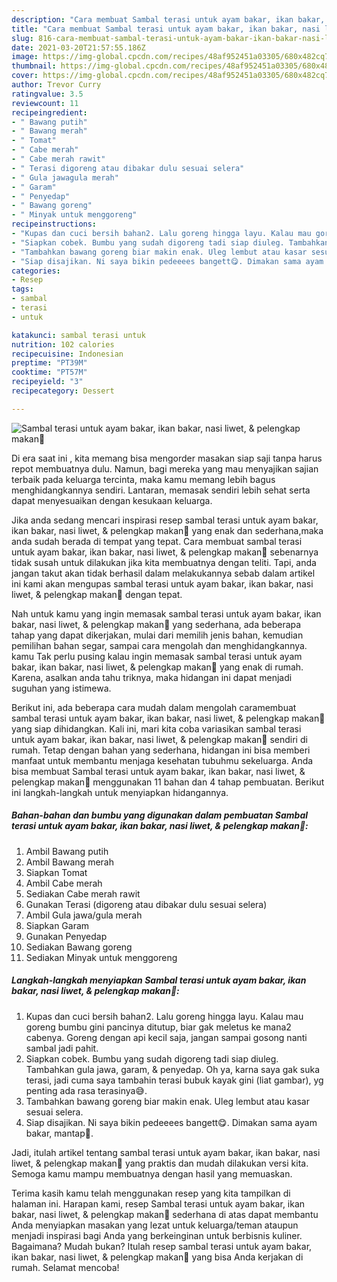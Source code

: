```yaml
---
description: "Cara membuat Sambal terasi untuk ayam bakar, ikan bakar, nasi liwet, &amp;amp; pelengkap makan🤤 yang nikmat dan Mudah Dibuat"
title: "Cara membuat Sambal terasi untuk ayam bakar, ikan bakar, nasi liwet, &amp;amp; pelengkap makan🤤 yang nikmat dan Mudah Dibuat"
slug: 816-cara-membuat-sambal-terasi-untuk-ayam-bakar-ikan-bakar-nasi-liwet-and-amp-pelengkap-makan-yang-nikmat-dan-mudah-dibuat
date: 2021-03-20T21:57:55.186Z
image: https://img-global.cpcdn.com/recipes/48af952451a03305/680x482cq70/sambal-terasi-untuk-ayam-bakar-ikan-bakar-nasi-liwet-pelengkap-makan🤤-foto-resep-utama.jpg
thumbnail: https://img-global.cpcdn.com/recipes/48af952451a03305/680x482cq70/sambal-terasi-untuk-ayam-bakar-ikan-bakar-nasi-liwet-pelengkap-makan🤤-foto-resep-utama.jpg
cover: https://img-global.cpcdn.com/recipes/48af952451a03305/680x482cq70/sambal-terasi-untuk-ayam-bakar-ikan-bakar-nasi-liwet-pelengkap-makan🤤-foto-resep-utama.jpg
author: Trevor Curry
ratingvalue: 3.5
reviewcount: 11
recipeingredient:
- " Bawang putih"
- " Bawang merah"
- " Tomat"
- " Cabe merah"
- " Cabe merah rawit"
- " Terasi digoreng atau dibakar dulu sesuai selera"
- " Gula jawagula merah"
- " Garam"
- " Penyedap"
- " Bawang goreng"
- " Minyak untuk menggoreng"
recipeinstructions:
- "Kupas dan cuci bersih bahan2. Lalu goreng hingga layu. Kalau mau goreng bumbu gini pancinya ditutup, biar gak meletus ke mana2 cabenya. Goreng dengan api kecil saja, jangan sampai gosong nanti sambal jadi pahit."
- "Siapkan cobek. Bumbu yang sudah digoreng tadi siap diuleg. Tambahkan gula jawa, garam, &amp; penyedap. Oh ya, karna saya gak suka terasi, jadi cuma saya tambahin terasi bubuk kayak gini (liat gambar), yg penting ada rasa terasinya😅."
- "Tambahkan bawang goreng biar makin enak. Uleg lembut atau kasar sesuai selera."
- "Siap disajikan. Ni saya bikin pedeeees bangett😋. Dimakan sama ayam bakar, mantap🤤."
categories:
- Resep
tags:
- sambal
- terasi
- untuk

katakunci: sambal terasi untuk 
nutrition: 102 calories
recipecuisine: Indonesian
preptime: "PT39M"
cooktime: "PT57M"
recipeyield: "3"
recipecategory: Dessert

---
```



![Sambal terasi untuk ayam bakar, ikan bakar, nasi liwet, &amp; pelengkap makan🤤](https://img-global.cpcdn.com/recipes/48af952451a03305/680x482cq70/sambal-terasi-untuk-ayam-bakar-ikan-bakar-nasi-liwet-pelengkap-makan🤤-foto-resep-utama.jpg)

Di era  saat ini , kita memang bisa mengorder masakan siap saji tanpa harus repot membuatnya dulu. Namun, bagi mereka yang mau menyajikan sajian terbaik pada keluarga tercinta, maka kamu memang lebih bagus menghidangkannya sendiri. Lantaran, memasak sendiri lebih sehat serta dapat menyesuaikan dengan kesukaan keluarga.

Jika anda sedang mencari inspirasi resep sambal terasi untuk ayam bakar, ikan bakar, nasi liwet, &amp; pelengkap makan🤤 yang enak dan sederhana,maka anda sudah berada di tempat yang tepat. Cara membuat sambal terasi untuk ayam bakar, ikan bakar, nasi liwet, &amp; pelengkap makan🤤  sebenarnya tidak susah untuk dilakukan jika kita membuatnya dengan teliti. Tapi, anda jangan takut akan tidak berhasil dalam melakukannya 
sebab dalam artikel ini kami akan mengupas sambal terasi untuk ayam bakar, ikan bakar, nasi liwet, &amp; pelengkap makan🤤 dengan tepat.  



Nah untuk kamu yang ingin memasak sambal terasi untuk ayam bakar, ikan bakar, nasi liwet, &amp; pelengkap makan🤤 yang sederhana, ada beberapa tahap yang dapat dikerjakan, mulai dari memilih jenis bahan, kemudian pemilihan bahan segar, sampai cara mengolah dan menghidangkannya. kamu Tak perlu pusing kalau ingin memasak sambal terasi untuk ayam bakar, ikan bakar, nasi liwet, &amp; pelengkap makan🤤 yang enak di rumah. Karena, asalkan anda  tahu triknya, maka hidangan ini dapat menjadi suguhan yang istimewa.

Berikut ini, ada beberapa cara mudah dalam mengolah caramembuat sambal terasi untuk ayam bakar, ikan bakar, nasi liwet, &amp; pelengkap makan🤤 yang siap dihidangkan. Kali ini, mari kita coba variasikan sambal terasi untuk ayam bakar, ikan bakar, nasi liwet, &amp; pelengkap makan🤤 sendiri di rumah. Tetap dengan bahan yang sederhana, hidangan ini bisa memberi manfaat untuk membantu menjaga kesehatan tubuhmu sekeluarga. Anda bisa membuat Sambal terasi untuk ayam bakar, ikan bakar, nasi liwet, &amp; pelengkap makan🤤 menggunakan 11 bahan dan 4 tahap pembuatan. Berikut ini langkah-langkah untuk menyiapkan hidangannya.

<!--inarticleads1-->

##### Bahan-bahan dan bumbu yang digunakan dalam pembuatan Sambal terasi untuk ayam bakar, ikan bakar, nasi liwet, &amp; pelengkap makan🤤:

1. Ambil  Bawang putih
1. Ambil  Bawang merah
1. Siapkan  Tomat
1. Ambil  Cabe merah
1. Sediakan  Cabe merah rawit
1. Gunakan  Terasi (digoreng atau dibakar dulu sesuai selera)
1. Ambil  Gula jawa/gula merah
1. Siapkan  Garam
1. Gunakan  Penyedap
1. Sediakan  Bawang goreng
1. Sediakan  Minyak untuk menggoreng




<!--inarticleads2-->

##### Langkah-langkah menyiapkan Sambal terasi untuk ayam bakar, ikan bakar, nasi liwet, &amp; pelengkap makan🤤:

1. Kupas dan cuci bersih bahan2. Lalu goreng hingga layu. Kalau mau goreng bumbu gini pancinya ditutup, biar gak meletus ke mana2 cabenya. Goreng dengan api kecil saja, jangan sampai gosong nanti sambal jadi pahit.
1. Siapkan cobek. Bumbu yang sudah digoreng tadi siap diuleg. Tambahkan gula jawa, garam, &amp; penyedap. Oh ya, karna saya gak suka terasi, jadi cuma saya tambahin terasi bubuk kayak gini (liat gambar), yg penting ada rasa terasinya😅.
1. Tambahkan bawang goreng biar makin enak. Uleg lembut atau kasar sesuai selera.
1. Siap disajikan. Ni saya bikin pedeeees bangett😋. Dimakan sama ayam bakar, mantap🤤.




Jadi, itulah artikel tentang  sambal terasi untuk ayam bakar, ikan bakar, nasi liwet, &amp; pelengkap makan🤤  yang praktis dan mudah dilakukan versi kita. Semoga kamu mampu membuatnya dengan hasil yang memuaskan. 

Terima kasih kamu telah menggunakan resep yang kita tampilkan di halaman ini. Harapan kami, resep  Sambal terasi untuk ayam bakar, ikan bakar, nasi liwet, &amp; pelengkap makan🤤 sederhana di atas dapat membantu Anda menyiapkan masakan yang lezat untuk keluarga/teman ataupun menjadi inspirasi bagi Anda yang berkeinginan untuk berbisnis kuliner. Bagaimana? Mudah bukan? Itulah resep sambal terasi untuk ayam bakar, ikan bakar, nasi liwet, &amp; pelengkap makan🤤 yang bisa Anda kerjakan di rumah. Selamat mencoba!

